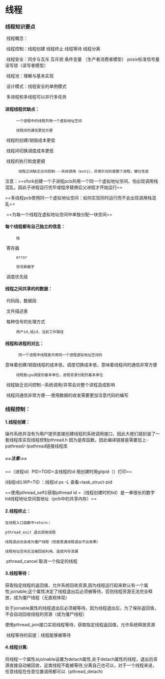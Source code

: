 # 线程



### 线程知识要点

​		线程概念：

​		线程控制：线程创建    线程终止    线程等待    线程分离

​		线程安全：同步与互斥    互斥锁    条件变量    （生产者消费者模型） posix标准信号量    	 读写锁（读写者模型）

​		线程池：理解与基本实现

​		设计模式：线程安全的单例模式

​		多进程和多线程可以并行多任务







#### 	进程线程优缺点：

   		 一个进程中的线程共用一个虚拟地址空间

   		 线程间的通信更加方便

​    		线程的创建/销毁成本更低

​    		线程间切换调度成本更低

​    		线程的执行粒度更细

  		  线程之间缺乏访问控制---系统调用（exti），异常针对的是整个进程，健壮性低



​	 注意：==vfork创建一个子进程pcb共用一个同一个虚拟地址空间，怕出现调用栈混乱，因此子进程运行完毕或程序替换后父进程才开始运行==

==多线程pcb使用同一个虚拟地址空间：如何实现同时运行而不会出现调用栈混乱==

​    ==为每一个线程在虚拟地址空间中单独分配一块空间==







#### 每个线程都有自己独立的信息：

   		 栈

​    		寄存器

   		 error

  		 信号屏蔽字

​    		调度优先级



#### 线程之间共享的的数据：

​    		代码段，数据段

​    		文件描述表

​    		每种信号的处理方式

   		 用户id,组id，当前工作路径



#### 线程和进程的对比：

  		  同一个进程中线程是共用同一个进程虚拟地址空间的

​    		意味着创建/销毁线程的成本低，调度切换成本低，意味着线程间的通信非常方便

   		 线程是cpu调度的基本单位，进程资源分配的基本单位

​    		线程缺乏访问控制--系统调用/异常会对整个进程造成影响

​    		线程间通信非常方便---使用数据的收发需要更加注意代码的编写





### 线程控制：



#### 	1.线程创建：

操作系统并没有为用户提供直接创建线程的系统调用接口，因此大佬们就封装了一套线程库实现线程控制pthread.h  因为是库函数，因此编译链接是需要加上-pathread/-lpathread链接线程库



##### *==注意:*==

==（进程id）PID=TGID=主线程的id   用创建时用gitpid（）打印==

  (线程id)LWP=TID ：线程id    ps -L 查看=task_struct-pid

   ==使用pthread_self()获取pthread id =（线程创建时的tid）是一串很长的数字    tid线程地址空间首地址（pcb中的共享内存）==





#### 	2.线程终止：

    在线程入口函数中return；

    pthread_exit 退出调用线程

    线程退出也会成为僵尸线程（但是普通线程退出不出效果）

    线程地址空间无法被回收利用，造成内存泄漏

​    pthread_cancel    取消一个指定的线程



#### 	3.线程等待：

​     获取指定线程的返回值，允许系统回收资源,因为线程运行起来默认有一个属性;joinable;这个属性决定了线程退出后必须被等待，否则线程资源无法完全释放，成为僵尸线程（无直观体现）

处于joinable属性的线程退出后必须被等待，因为线程退出后，为了保存返回值，不会自动回收线程的资源（成为僵尸线程）

使用pthread_join接口实现线程等待，获取指定线程返回值，允许系统释放资源

​     线程等待的前提：线程能够被等待



#### 	4.线程分离:

将线程一个属性从joinable设置为detach属性,处于detach属性的线程，退出后资源直接自动被回收，这类线程不能被等待,分离自己也可以，对于一个线程来说，任意线程在任意位置调用都可以（pthread_detach)







